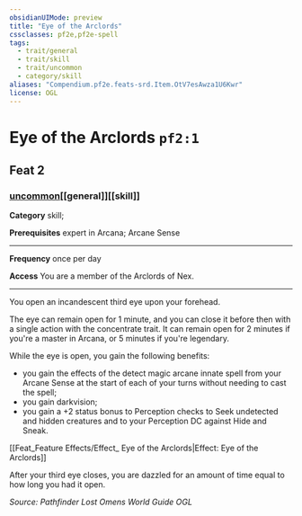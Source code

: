 ```yaml
---
obsidianUIMode: preview
title: "Eye of the Arclords"
cssclasses: pf2e,pf2e-spell
tags:
  - trait/general
  - trait/skill
  - trait/uncommon
  - category/skill
aliases: "Compendium.pf2e.feats-srd.Item.OtV7esAwza1U6Kwr"
license: OGL
---
```

# Eye of the Arclords `pf2:1`
## Feat 2
### [uncommon](uncommon "Uncommon Rarity Trait")[[general]][[skill]]

**Category** skill; 



**Prerequisites** expert in Arcana; Arcane Sense
* * *
**Frequency** once per day

**Access** You are a member of the Arclords of Nex.

* * *

You open an incandescent third eye upon your forehead.

The eye can remain open for 1 minute, and you can close it before then with a single action with the concentrate trait. It can remain open for 2 minutes if you're a master in Arcana, or 5 minutes if you're legendary.

While the eye is open, you gain the following benefits:

*   you gain the effects of the detect magic arcane innate spell from your Arcane Sense at the start of each of your turns without needing to cast the spell;
*   you gain darkvision;
*   you gain a +2 status bonus to Perception checks to Seek undetected and hidden creatures and to your Perception DC against Hide and Sneak.

[[Feat_Feature Effects/Effect_ Eye of the Arclords|Effect: Eye of the Arclords]]

After your third eye closes, you are dazzled for an amount of time equal to how long you had it open.

*Source: Pathfinder Lost Omens World Guide*
*OGL*